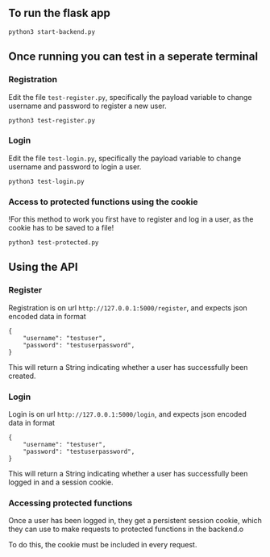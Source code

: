 ## To run the flask app

`python3 start-backend.py`

## Once running you can test in a seperate terminal

### Registration

Edit the file `test-register.py`, specifically the payload variable to change username and password to register a new user.

`python3 test-register.py`

### Login

Edit the file `test-login.py`, specifically the payload variable to change username and password to login a user.

`python3 test-login.py`

### Access to protected functions using the cookie

!For this method to work you first have to register and log in a user, as the cookie has to be saved to a file!

`python3 test-protected.py`

## Using the API

### Register

Registration is on url `http://127.0.0.1:5000/register`, and expects json encoded data in format

```
{
    "username": "testuser",
    "password": "testuserpassword",
}
```

This will return a String indicating whether a user has successfully been created.

### Login

Login is on url `http://127.0.0.1:5000/login`, and expects json encoded data in format

```
{
    "username": "testuser",
    "password": "testuserpassword",
}
```

This will return a String indicating whether a user has successfully been logged in and a session cookie.

### Accessing protected functions

Once a user has been logged in, they get a persistent session cookie, which they can use to make requests to protected functions in the backend.o

To do this, the cookie must be included in every request.
